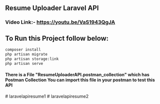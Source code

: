 ## Resume Uploader Laravel API
### Video Link:- https://youtu.be/VaS1943QgJA

## To Run this Project follow below:

```bash
composer install
php artisan migrate
php artisan storage:link
php artisan serve
```

#### There is a File "ResumeUploaderAPI.postman_collection" which has Postman Collection You can import this file in your postman to test this API

#   l a r a v e l a p i r e s u m e 1  
 #   l a r a v e l a p i r e s u m e 2  
 